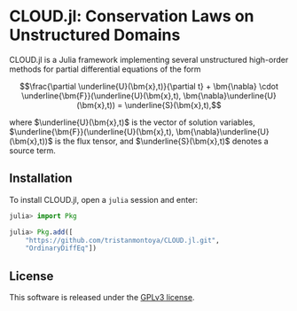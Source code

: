 # CLOUD.jl: Conservation Laws on Unstructured Domains

CLOUD.jl is a Julia framework implementing several unstructured high-order methods for partial differential equations of the form
```math
\frac{\partial \underline{U}(\bm{x},t)}{\partial t} + \bm{\nabla} \cdot \underline{\bm{F}}(\underline{U}(\bm{x},t), \bm{\nabla}\underline{U}(\bm{x},t)) = \underline{S}(\bm{x},t),
```
where $\underline{U}(\bm{x},t)$ is the vector of solution variables, $\underline{\bm{F}}(\underline{U}(\bm{x},t), \bm{\nabla}\underline{U}(\bm{x},t))$ is the flux tensor, and $\underline{S}(\bm{x},t)$ denotes a source term.

## Installation

To install CLOUD.jl, open a `julia` session and enter:

```julia
julia> import Pkg

julia> Pkg.add([
    "https://github.com/tristanmontoya/CLOUD.jl.git",
    "OrdinaryDiffEq"])
```
## License

This software is released under the [GPLv3 license](https://www.gnu.org/licenses/gpl-3.0.en.html).
